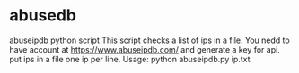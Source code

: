 # abusedb
abuseipdb python script
This script checks a list of ips in a file. 
You nedd to have account at https://www.abuseipdb.com/ and generate a key for api.
put ips in a file one ip per line.
Usage:
python abuseipdb.py ip.txt


